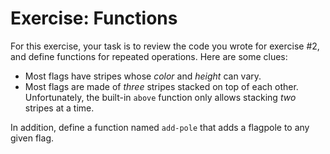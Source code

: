 # Exercise: Functions

For this exercise, your task is to review the code you wrote for
exercise #2, and define functions for repeated operations. Here are some
clues:

- Most flags have stripes whose _color_ and _height_ can vary.
- Most flags are made of _three_ stripes stacked on top of each other.
  Unfortunately, the built-in `above` function only allows stacking
  _two_ stripes at a time.

In addition, define a function named `add-pole` that adds a flagpole to
any given flag.
